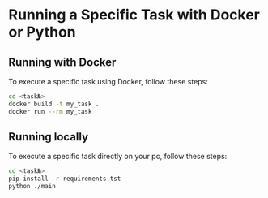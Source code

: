 # Running a Specific Task with Docker or Python

## Running with Docker

To execute a specific task using Docker, follow these steps:

```sh
cd <task№>
docker build -t my_task .
docker run --rm my_task
```

## Running locally

To execute a specific task directly on your pc, follow these steps:

```sh
cd <task№>
pip install -r requirements.tst
python ./main
```
